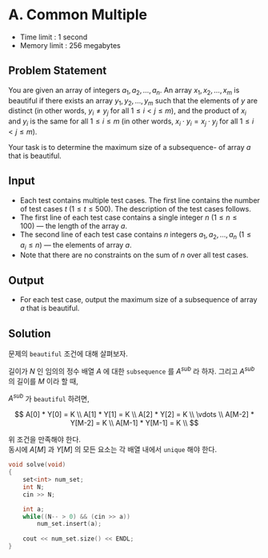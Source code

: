# A. Common Multiple

- Time limit : 1 second
- Memory limit : 256 megabytes

## Problem Statement

You are given an array of integers $a_1, a_2, \ldots, a_n$. An array $x_1, x_2, \ldots, x_m$ is beautiful if there exists an array $y_1, y_2, \ldots, y_m$ such that the elements of $y$ are distinct (in other words, $y_i\neq y_j$ for all $1 \le i < j \le m$), and the product of $x_i$ and $y_i$ is the same for all $1 \le i \le m$ (in other words, $x_i\cdot y_i = x_j\cdot y_j$ for all $1 \le i < j \le m$).

Your task is to determine the maximum size of a subsequence-  of array $a$ that is beautiful.

## Input

- Each test contains multiple test cases. The first line contains the number of test cases $t$ ($1 \le t \le 500$). The description of the test cases follows.
- The first line of each test case contains a single integer $n$ ($1 \le n \le 100$) — the length of the array $a$.
- The second line of each test case contains $n$ integers $a_1, a_2, \ldots, a_n$ ($1 \le a_i \le n$) — the elements of array $a$.
- Note that there are no constraints on the sum of $n$ over all test cases.

## Output

- For each test case, output the maximum size of a subsequence of array $a$ that is beautiful.

## Solution

문제의 `beautiful` 조건에 대해 살펴보자.  

길이가 $N$ 인 임의의 정수 배열 $A$ 에 대한 `subsequence` 를 $A^{sub}$ 라 하자. 그리고 $A^{sub}$ 의 길이를 $M$ 이라 할 때,  

$A^{sub}$ 가 `beautiful` 하려면,  

$$
A[0] * Y[0] = K \\
A[1] * Y[1] = K \\
A[2] * Y[2] = K \\
\vdots \\
A[M-2] * Y[M-2] = K \\
A[M-1] * Y[M-1] = K \\
$$

위 조건을 만족해야 한다.  
동시에 $A[M]$ 과 $Y[M]$ 의 모든 요소는 각 배열 내에서 `unique` 해야 한다.  

```cpp
void solve(void)
{
    set<int> num_set;
    int N;
    cin >> N;

    int a;
    while((N-- > 0) && (cin >> a))
        num_set.insert(a);
    
    cout << num_set.size() << ENDL;    
}
```
